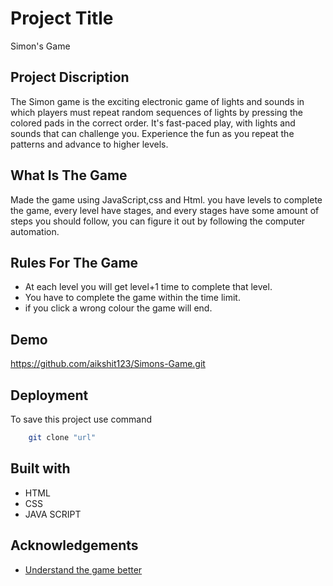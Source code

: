 
# Project Title
Simon's Game




## Project Discription

The Simon game is the exciting electronic game of lights and sounds in which players must repeat random sequences of lights by pressing the colored pads in the        correct order. It's fast-paced play, with lights and sounds that can challenge you. Experience the fun as you repeat the patterns and advance to higher levels.



## What Is The Game
Made the game using JavaScript,css and Html. you have levels to complete the game, every level have stages, and every stages have some amount of steps you should follow, you can figure it out by following the computer automation. 

## Rules For The Game

- At each level you will get level+1 time to complete that level.
- You have to complete the game within the time limit.
- if you click a wrong colour the game will end.


## Demo 

https://github.com/aikshit123/Simons-Game.git


## Deployment

To save this project use command

```bash
    git clone "url"
```

## Built with

- HTML
- CSS
- JAVA SCRIPT


## Acknowledgements

 - [Understand the game better](https://www.google.com/search?q=simons+game+sounds&rlz=1C1RXQR_enIN1062IN1062&oq=simons+game+sounds&gs_lcrp=EgZjaHJvbWUyBggAEEUYOTIJCAEQABgNGIAEMgkIAhAAGA0YgAQyCggDEAAYCBgNGB4yCggEEAAYhgMYigUyCggFEAAYhgMYigUyCggGEAAYhgMYigUyBggHEEUYPNIBCDMwOTBqMGo3qAIAsAIA&sourceid=chrome&ie=UTF-8#fpstate=ive&vld=cid:c3623aab,vid:1Yqj76Q4jJ4,st:0)
 


